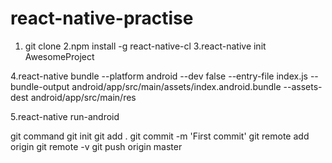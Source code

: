 # react-native-practise
1. git clone
2.npm install -g react-native-cl
3.react-native init AwesomeProject

4.react-native bundle --platform android --dev false --entry-file index.js --bundle-output android/app/src/main/assets/index.android.bundle --assets-dest android/app/src/main/res

5.react-native run-android

git command
git init
git add .
git commit -m 'First commit'
git remote add origin <remote repository URL>
git remote -v
git push origin master
